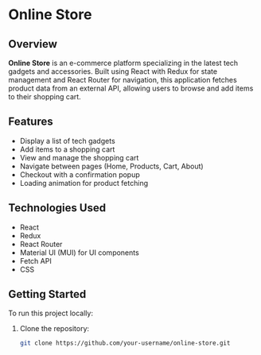 # Online Store

## Overview
**Online Store** is an e-commerce platform specializing in the latest tech gadgets and accessories. Built using React with Redux for state management and React Router for navigation, this application fetches product data from an external API, allowing users to browse and add items to their shopping cart.

## Features
- Display a list of tech gadgets
- Add items to a shopping cart
- View and manage the shopping cart
- Navigate between pages (Home, Products, Cart, About)
- Checkout with a confirmation popup
- Loading animation for product fetching

## Technologies Used
- React
- Redux
- React Router
- Material UI (MUI) for UI components
- Fetch API
- CSS

## Getting Started
To run this project locally:

1. Clone the repository:
   ```sh
   git clone https://github.com/your-username/online-store.git
